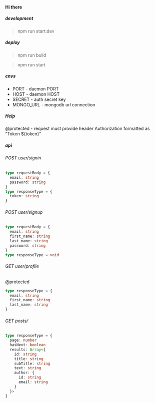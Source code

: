 #### Hi there

##### development
> npm run start:dev

##### deploy
> npm run build

> npm run start

##### envs
 - PORT - daemon PORT
 - HOST - daemon HOST
 - SECRET - auth secret key
 - MONGO_URL - mongodb url connection

##### Help
@protected - request must provide header Authorization formatted as "Token ${token}"

##### api
###### POST user/signin
```typescript
type requestBody = {
  email: string
  password: string
}
type responseType = {
  token: string
}
```
###### POST user/signup
```typescript
type requestBody = {
  email: string
  first_name: string
  last_name: string
  password: string
}
type responseType = void
```
###### GET user/profile
@protected
```typescript
type responseType = {
  email: string
  first_name: string
  last_name: string
}
```
###### GET posts/
```typescript
type responseType = {
  page: number
  hasNext: boolean
  results: Array<{
    id: string
    title: string
    subTitle: string
    text: string
    author: {
      id: string
      email: string
    }
  }>
}
```



